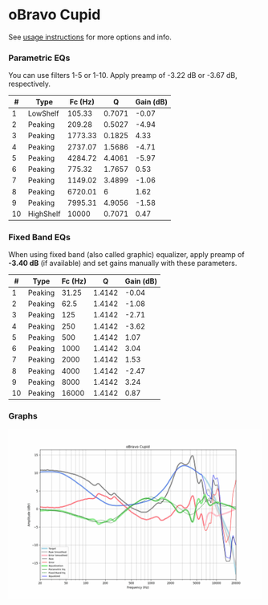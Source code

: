 # oBravo Cupid
See [usage instructions](https://github.com/jaakkopasanen/AutoEq#usage) for more options and info.

### Parametric EQs
You can use filters 1-5 or 1-10. Apply preamp of -3.22 dB or -3.67 dB, respectively.

|   # | Type      |   Fc (Hz) |      Q |   Gain (dB) |
|-----|-----------|-----------|--------|-------------|
|   1 | LowShelf  |    105.33 | 0.7071 |       -0.07 |
|   2 | Peaking   |    209.28 | 0.5027 |       -4.94 |
|   3 | Peaking   |   1773.33 | 0.1825 |        4.33 |
|   4 | Peaking   |   2737.07 | 1.5686 |       -4.71 |
|   5 | Peaking   |   4284.72 | 4.4061 |       -5.97 |
|   6 | Peaking   |    775.32 | 1.7657 |        0.53 |
|   7 | Peaking   |   1149.02 | 3.4899 |       -1.06 |
|   8 | Peaking   |   6720.01 | 6      |        1.62 |
|   9 | Peaking   |   7995.31 | 4.9056 |       -1.58 |
|  10 | HighShelf |  10000    | 0.7071 |        0.47 |

### Fixed Band EQs
When using fixed band (also called graphic) equalizer, apply preamp of **-3.40 dB** (if available) and set gains manually with these parameters.

|   # | Type    |   Fc (Hz) |      Q |   Gain (dB) |
|-----|---------|-----------|--------|-------------|
|   1 | Peaking |     31.25 | 1.4142 |       -0.04 |
|   2 | Peaking |     62.5  | 1.4142 |       -1.08 |
|   3 | Peaking |    125    | 1.4142 |       -2.71 |
|   4 | Peaking |    250    | 1.4142 |       -3.62 |
|   5 | Peaking |    500    | 1.4142 |        1.07 |
|   6 | Peaking |   1000    | 1.4142 |        3.04 |
|   7 | Peaking |   2000    | 1.4142 |        1.53 |
|   8 | Peaking |   4000    | 1.4142 |       -2.47 |
|   9 | Peaking |   8000    | 1.4142 |        3.24 |
|  10 | Peaking |  16000    | 1.4142 |        0.87 |

### Graphs
![](./oBravo%20Cupid.png)
